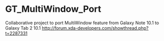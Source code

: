 GT_MultiWindow_Port
===================

Collaborative project to port MultiWindow feature from Galaxy Note 10.1 to Galaxy Tab 2 10.1
http://forum.xda-developers.com/showthread.php?t=2287331
